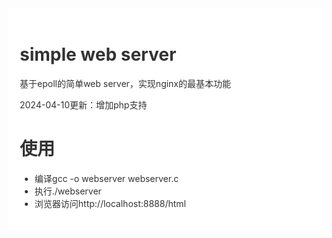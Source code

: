 <div style="padding:18px;max-width: 1024px;margin:0 auto;background-color:#fff;color:#333">
<h1>simple web server</h1>

基于epoll的简单web server，实现nginx的最基本功能

2024-04-10更新：增加php支持


<h1>使用</h1>

<ul>
  <li>
    编译gcc -o webserver webserver.c
  </li>
  <li>
    执行./webserver
  </li>
  <li>
    浏览器访问http://localhost:8888/html
  </li>
</ul>
